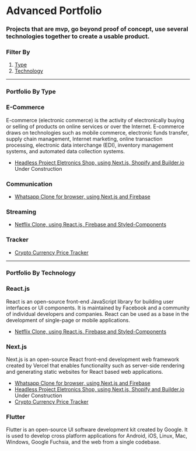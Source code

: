 # Advanced Portfolio

### Projects that are mvp, go beyond proof of concept, use several technologies together to create a usable product. 

### Filter By
1. [Type](#type)
2. [Technology](#tech)

---

<h3 id="type">Portfolio By Type</h3>

### E-Commerce
E-commerce (electronic commerce) is the activity of electronically buying or selling of products on online services or over the Internet. E-commerce draws on technologies such as mobile commerce, electronic funds transfer, supply chain management, Internet marketing, online transaction processing, electronic data interchange (EDI), inventory management systems, and automated data collection systems.

- [Headless Project Eletronics Shop, using Next.js, Shopify and Builder.io](https://github.com/BraianMendes/portfolio-advanced_e-commerce_nextjs-shopify-builderio) Under Construction

### Communication
- [Whatsapp Clone for browser, using Next.js and Firebase](https://github.com/BraianMendes/portfolio-advanced_Whatsapp-2_React-Nextjs)

### Streaming
- [Netflix Clone, using React.js, Firebase and Styled-Components](https://github.com/BraianMendes/portfolio-advanced_Netflix-React-Clone)

### Tracker
- [Crypto Currency Price Tracker](https://github.com/BraianMendes/portfolio-advanced_Cryptocurrency-Finance-Price-Tracker-App_React-Next.js)

---

<h3 id="tech">Portfolio By Technology</h3>

### React.js
React is an open-source front-end JavaScript library for building user interfaces or UI components. It is maintained by Facebook and a community of individual developers and companies. React can be used as a base in the development of single-page or mobile applications. 

- [Netflix Clone, using React.js, Firebase and Styled-Components](https://github.com/BraianMendes/portfolio-advanced_Netflix-React-Clone)

### Next.js
Next.js is an open-source React front-end development web framework created by Vercel that enables functionality such as server-side rendering and generating static websites for React based web applications.

- [Whatsapp Clone for browser, using Next.js and Firebase](https://github.com/BraianMendes/portfolio-advanced_Whatsapp-2_React-Nextjs)
- [Headless Project Eletronics Shop, using Next.js, Shopify and Builder.io](https://github.com/BraianMendes/portfolio-advanced_e-commerce_nextjs-shopify-builderio) Under Construction
- [Crypto Currency Price Tracker](https://github.com/BraianMendes/portfolio-advanced_Cryptocurrency-Finance-Price-Tracker-App_React-Next.js)


### Flutter
Flutter is an open-source UI software development kit created by Google. It is used to develop cross platform applications for Android, iOS, Linux, Mac, Windows, Google Fuchsia, and the web from a single codebase. 
